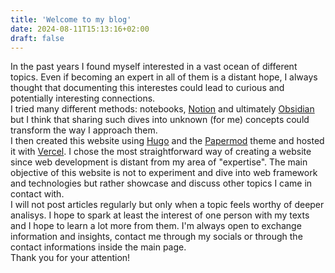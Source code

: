 ```yaml
---
title: 'Welcome to my blog'
date: 2024-08-11T15:13:16+02:00
draft: false
---
```

In the past years I found myself interested in a vast ocean of different topics. Even if becoming an expert in all of them is a distant hope, I always thought that documenting this interestes could lead to curious and potentially interesting connections.\
I tried many different methods: notebooks, [Notion](https://www.notion.so/) and ultimately [Obsidian](https://obsidian.md/) but I think that sharing such dives into unknown (for me) concepts could transform the way I approach them.\
I then created this website using [Hugo](https://gohugo.io/) and the [Papermod](https://github.com/adityatelange/hugo-PaperMod/) theme and hosted it with [Vercel](https://vercel.com/). I chose the most straightforward way of creating a website since web development is distant from my area of "expertise". The main objective of this website is not to experiment and dive into web framework and technologies but rather showcase and discuss other topics I came in contact with.\
I will not post articles regularly but only when a topic feels worthy of deeper analisys. I hope to spark at least the interest of one person with my texts and I hope to learn a lot more from them. I'm always open to exchange information and insights, contact me through my socials or through the contact informations inside the main page.\
Thank you for your attention!